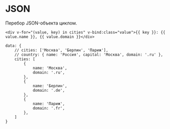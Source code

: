 # JSON
Перебор JSON-объекта циклом.

    <div v-for="(value, key) in cities" v-bind:class="value">{{ key }}: {{ value.name }}, {{ value.domain }}</div>

    data: {
        // cities: ['Москва', 'Берлин', 'Париж'],
        // country: { name: 'Россия', capital: 'Москва', domain: '.ru' },
        cities: [
            {
                name: 'Москва',
                domain: '.ru',
            },
            {
                name: 'Берлин',
                domain: '.de',
            },
            {
                name: 'Париж',
                domain: '.fr',
            },
        ]
    }
